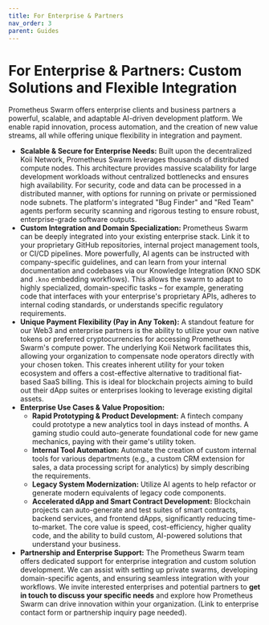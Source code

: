 ```yaml
---
title: For Enterprise & Partners
nav_order: 3
parent: Guides
---
```


# For Enterprise & Partners: Custom Solutions and Flexible Integration

Prometheus Swarm offers enterprise clients and business partners a powerful, scalable, and adaptable AI-driven development platform. We enable rapid innovation, process automation, and the creation of new value streams, all while offering unique flexibility in integration and payment.

*   **Scalable & Secure for Enterprise Needs:** Built upon the decentralized Koii Network, Prometheus Swarm leverages thousands of distributed compute nodes. This architecture provides massive scalability for large development workloads without centralized bottlenecks and ensures high availability. For security, code and data can be processed in a distributed manner, with options for running on private or permissioned node subnets. The platform's integrated "Bug Finder" and "Red Team" agents perform security scanning and rigorous testing to ensure robust, enterprise-grade software outputs.
*   **Custom Integration and Domain Specialization:** Prometheus Swarm can be deeply integrated into your existing enterprise stack. Link it to your proprietary GitHub repositories, internal project management tools, or CI/CD pipelines. More powerfully, AI agents can be instructed with company-specific guidelines, and can learn from your internal documentation and codebases via our Knowledge Integration (KNO SDK and `.kno` embedding workflows). This allows the swarm to adapt to highly specialized, domain-specific tasks – for example, generating code that interfaces with your enterprise's proprietary APIs, adheres to internal coding standards, or understands specific regulatory requirements.
*   **Unique Payment Flexibility (Pay in Any Token):** A standout feature for our Web3 and enterprise partners is the ability to utilize your own native tokens or preferred cryptocurrencies for accessing Prometheus Swarm's compute power. The underlying Koii Network facilitates this, allowing your organization to compensate node operators directly with your chosen token. This creates inherent utility for your token ecosystem and offers a cost-effective alternative to traditional fiat-based SaaS billing. This is ideal for blockchain projects aiming to build out their dApp suites or enterprises looking to leverage existing digital assets.
*   **Enterprise Use Cases & Value Proposition:** 
    *   **Rapid Prototyping & Product Development:** A fintech company could prototype a new analytics tool in days instead of months. A gaming studio could auto-generate foundational code for new game mechanics, paying with their game's utility token.
    *   **Internal Tool Automation:** Automate the creation of custom internal tools for various departments (e.g., a custom CRM extension for sales, a data processing script for analytics) by simply describing the requirements.
    *   **Legacy System Modernization:** Utilize AI agents to help refactor or generate modern equivalents of legacy code components.
    *   **Accelerated dApp and Smart Contract Development:** Blockchain projects can auto-generate and test suites of smart contracts, backend services, and frontend dApps, significantly reducing time-to-market.
    The core value is speed, cost-efficiency, higher quality code, and the ability to build custom, AI-powered solutions that understand your business.
*   **Partnership and Enterprise Support:** The Prometheus Swarm team offers dedicated support for enterprise integration and custom solution development. We can assist with setting up private swarms, developing domain-specific agents, and ensuring seamless integration with your workflows. We invite interested enterprises and potential partners to **get in touch to discuss your specific needs** and explore how Prometheus Swarm can drive innovation within your organization. (Link to enterprise contact form or partnership inquiry page needed). 
